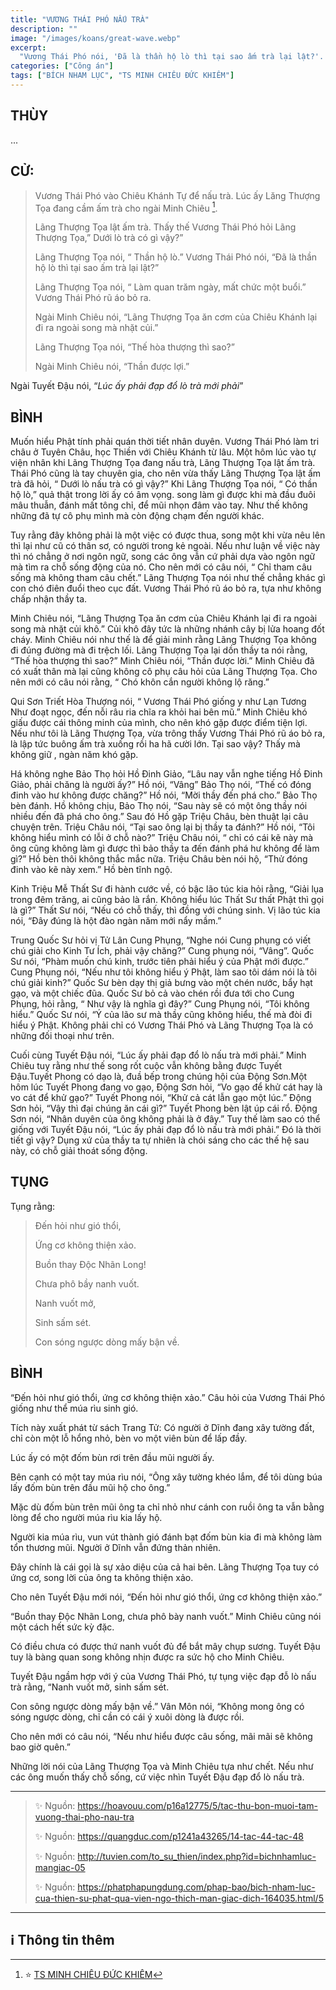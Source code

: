 ```yaml
---
title: "VƯƠNG THÁI PHÓ NẤU TRÀ"
description: ""
image: "/images/koans/great-wave.webp"
excerpt: 
  "Vương Thái Phó nói, 'Đã là thần hộ lò thì tại sao ấm trà lại lật?'. Lãng Thượng Tọa nói, 'Làm quan trăm ngày, mất chức một buổi'"
categories: ["Công án"]
tags: ["BÍCH NHAM LỤC", "TS MINH CHIÊU ĐỨC KHIÊM"]
---
```


## THÙY

... 

## CỬ:

> Vương Thái Phó vào Chiêu Khánh Tự để nấu trà. Lúc ấy Lăng Thượng Tọa đang cầm ấm trà cho ngài Minh Chiêu [^1]. 
> 
> Lãng Thượng Tọa lật ấm trà. Thấy thế Vương Thái Phó hỏi Lãng Thượng Tọa,” Dưới lò trà có gì vậy?” 
> 
> Lãng Thượng Tọa nói, “ Thần hộ lò.” Vương Thái Phó nói, “Đã là thần hộ lò thì tại sao ấm trà lại lật?”
> 
> Lãng Thượng Tọa nói, “ Làm quan trăm ngày, mất chức một buổi.” Vương Thái Phó rũ áo bỏ ra.
>
> Ngài Minh Chiêu nói, “Lãng Thượng Tọa ăn cơm của Chiêu Khánh lại đi ra ngoài song mà nhặt củi.” 
> 
> Lãng Thượng Tọa nói, “Thế hòa thượng thì sao?” 
>
> Ngài Minh Chiêu nói, “Thần được lợi.”

Ngài Tuyết Đậu nói, “_Lúc ấy phải đạp đổ lò trà mới phải_”

## BÌNH

Muốn hiểu Phật tính phải quán thời tiết nhân duyên. Vương Thái Phó làm tri châu ở Tuyên Châu, học Thiền với Chiêu Khánh từ lâu. Một hôm lúc vào tự viện nhân khi Lãng Thượng Tọa đang nấu trà, Lãng Thượng Tọa lật ấm trà. Thái Phó cũng là tay chuyên gia, cho nên vừa thấy Lãng Thượng Tọa lật ấm trà đã hỏi, “ Dưới lò nấu trà có gì vậy?” Khi Lãng Thượng Tọa nói, “ Có thần hộ lò,” quả thật trong lời ấy có âm vọng. song làm gì được khi mà đầu đuôi mâu thuẫn, đánh mất tông chỉ, để mũi nhọn đâm vào tay. Như thế không những đã tự cô phụ mình mà còn động chạm đến người khác.

Tuy rằng đây không phải là một việc có được thua, song một khi vừa nêu lên thì lại như cũ có thân sơ, có người trong kẻ ngoài. Nếu như luận về việc này thì nó chẳng ở nơi ngôn ngữ, song các ông vẫn cứ phải dựa vào ngôn ngữ mà tìm ra chỗ sống động của nó. Cho nên mới có câu nói, “ Chỉ tham câu sống mà không tham câu chết.” Lãng Thượng Tọa nói như thế chẳng khác gì con chó điên đuổi theo cục đất. Vương Thái Phó rũ áo bỏ ra, tựa như không chấp nhận thầy ta.

Minh Chiêu nói, “Lãng Thượng Tọa ăn cơm của Chiêu Khánh lại đi ra ngoài song mà nhặt củi khô.” Củi khô đây tức là những nhánh cây bị lửa hoang đốt cháy. Minh Chiêu nói như thế là để giải minh rằng Lãng Thượng Tọa không đi đúng đường mà đi trệch lối. Lãng Thượng Tọa lại dồn thầy ta nói rằng, “Thế hòa thượng thì sao?” Minh Chiêu nói, “Thần được lời.” Minh Chiêu đã có xuất thân mà lại cũng không cô phụ câu hỏi của Lãng Thượng Tọa. Cho nên mới có câu nói rằng, “ Chó khôn cắn người không lộ răng.”

Qui Sơn Triết Hòa Thượng nói, “ Vương Thái Phó giống y như Lạn Tương Như đoạt ngọc, đến nỗi râu ria chĩa ra khỏi hai bên mũ.” Minh Chiêu khó giấu được cái thông minh của mình, cho nên khó gặp được điểm tiện lợi. Nếu như tôi là Lãng Thượng Tọa, vừa trông thấy Vương Thái Phó rũ áo bỏ ra, là lập tức buông ấm trà xuống rồi ha hã cười lớn. Tại sao vậy? Thấy mà không giữ , ngàn năm khó gặp.

Há không nghe Bảo Thọ hỏi Hồ Đinh Giảo, “Lâu nay vẫn nghe tiếng Hồ Đinh Giảo, phải chăng là người ấy?” Hồ nói, “Vâng” Bảo Thọ nói, “Thế có đóng đinh vào hư không được chăng?” Hồ nói, “Mời thầy đến phá cho.” Bảo Thọ bèn đánh. Hồ không chịu, Bảo Thọ nói, “Sau này sẽ có một ông thầy nói nhiều đến đã phá cho ông.” Sau đó Hồ gặp Triệu Châu, bèn thuật lại câu chuyện trên. Triệu Châu nói, “Tại sao ông lại bị thầy ta đánh?” Hồ nói, “Tôi không hiểu mình có lỗi ở chỗ nào?” Triệu Châu nói, “ chỉ có cái kẽ này mà ông cũng không làm gì được thì bảo thầy ta đến đánh phá hư không để làm gì?” Hồ bèn thôi không thắc mắc nữa. Triệu Châu bèn nói hộ, “Thử đóng đinh vào kẽ này xem.” Hồ bèn tĩnh ngộ.

Kinh Triệu Mễ Thất Sư đi hành cước về, có bậc lão túc kia hỏi rằng, “Giải lụa trong đêm trăng, ai cũng bảo là rắn. Không hiểu lúc Thất Sư thất Phật thì gọi là gì?” Thất Sư nói, “Nếu có chỗ thấy, thì đồng với chúng sinh. Vị lão túc kia nói, “Đây đúng là hột đào ngàn năm mới nẩy mầm.”

Trung Quốc Sư hỏi vị Tử Lân Cung Phụng, “Nghe nói Cung phụng có viết chú giải cho Kinh Tư Ích, phải vậy chăng?” Cung phụng nói, “Vâng”. Quốc Sư nói, “Phàm muốn chú kinh, trước tiên phải hiểu ý của Phật mới được.” Cung Phụng nói, “Nếu như tôi không hiểu ý Phật, làm sao tôi dám nói là tôi chú giải kinh?” Quốc Sư bèn dạy thị giả bưng vào một chén nước, bẩy hạt gạo, và một chiếc đũa. Quốc Sư bỏ cả vào chén rồi đưa tới cho Cung Phụng, hỏi rằng, “ Như vậy là nghĩa gì đây?” Cung Phụng nói, “Tôi không hiểu.” Quốc Sư nói, “Ý của lão sư mà thầy cũng không hiểu, thế mà đòi đi hiểu ý Phật. Không phải chỉ có Vương Thái Phó và Lãng Thượng Tọa là có những đối thoại như trên.

Cuối cùng Tuyết Đậu nói, “Lúc ấy phải đạp đổ lò nấu trà mới phải.” Minh Chiêu tuy rằng như thế song rốt cuộc vẫn không bằng được Tuyết Đậu.Tuyết Phong có dạo là, đuầ bếp trong chúng hội của Động Sơn.Một hôm lúc Tuyết Phong đang vo gạo, Động Sơn hỏi, “Vo gạo để khử cát hay là vo cát để khử gạo?” Tuyết Phong nói, “Khử cả cát lẫn gạo một lúc.” Động Sơn hỏi, “Vậy thì đại chúng ăn cái gì?” Tuyết Phong bèn lật úp cái rổ. Động Sơn nói, “Nhân duyên của ông không phải là ở đây.” Tuy thế làm sao có thể giống với Tuyết Đậu nói, “Lúc ấy phải đạp đổ lò nấu trà mới phải.” Đó là thời tiết gì vậy? Dụng xứ của thầy ta tự nhiên là chói sáng cho các thế hệ sau này, có chỗ giải thoát sống động.

## TỤNG

Tụng rằng:

> Đến hỏi như gió thổi,
>
> Ứng cơ không thiện xảo.
>
> Buồn thay Độc Nhãn Long!
>
> Chưa phô bầy nanh vuốt.
>
> Nanh vuốt mở,
>
> Sinh sấm sét.
>
> Con sóng ngược dòng mấy bận về.

## BÌNH

“Đến hỏi như gió thổi, ứng cơ không thiện xảo.” Câu hỏi của Vương Thái Phó giống như thể múa rìu sinh gió. 

Tích này xuất phát từ sách Trang Tử: Có người ở Dĩnh đang xây tường đất, chỉ còn một lỗ hổng nhỏ, bèn vo một viên bùn để lấp đầy. 

Lúc ấy có một đốm bùn rơi trên đầu mũi người ấy. 

Bên cạnh có một tay múa rìu nói, “Ông xây tường khéo lắm, để tôi dùng búa lấy đốm bùn trên đầu mũi hộ cho ông.” 

Mặc dù đốm bùn trên mũi ông ta chỉ nhỏ như cánh con ruồi ông ta vẫn bằng lòng để cho người múa rìu kia lấy hộ. 

Người kia múa rìu, vun vút thành gió đánh bạt đốm bùn kia đi mà không làm tổn thương mũi. Người ở Dĩnh vẫn đứng thản nhiên. 

Đây chính là cái gọi là sự xảo diệu của cả hai bên. Lãng Thượng Tọa tuy có ứng cơ, song lời của ông ta không thiện xảo. 

Cho nên Tuyết Đậu mới nói, “Đến hỏi như gió thổi, ứng cơ không thiện xảo.”

“Buồn thay Độc Nhãn Long, chưa phô bày nanh vuốt.” Minh Chiêu cũng nói một cách hết sức kỳ đặc. 

Có điều chưa có được thứ nanh vuốt đủ để bắt mây chụp sương. Tuyết Đậu tuy là bàng quan song không nhịn được ra sức hộ cho Minh Chiêu.

Tuyết Đậu ngầm hợp với ý của Vương Thái Phó, tự tụng việc đạp đỗ lò nấu trà rằng, “Nanh vuốt mở, sinh sấm sét. 

Con sông ngược dòng mấy bận về.” Vân Môn nói, “Không mong ông có sóng ngược dòng, chỉ cần có cái ý xuôi dòng là được rồi. 

Cho nên mới có câu nói, “Nếu như hiểu được câu sống, mãi mãi sẽ không bao giờ quên.” 

Những lời nói của Lãng Thượng Tọa và Minh Chiêu tựa như chết. Nếu như các ông muốn thấy chỗ sống, cứ việc nhìn Tuyết Đậu đạp đổ lò nấu trà.

<hr class="blog-rule" />

> ✨ Nguồn: https://hoavouu.com/p16a12775/5/tac-thu-bon-muoi-tam-vuong-thai-pho-nau-tra
>
> ✨ Nguồn: https://quangduc.com/p1241a43265/14-tac-44-tac-48
>
> ✨ Nguồn: http://tuvien.com/to_su_thien/index.php?id=bichnhamluc-mangiac-05
>
> ✨ Nguồn: https://phatphapungdung.com/phap-bao/bich-nham-luc-cua-thien-su-phat-qua-vien-ngo-thich-man-giac-dich-164035.html/5

<hr class="blog-rule" />

## ℹ️ Thông tin thêm

[^1]: ⭐️ <a href="https://phatgiao.org.vn/tu-dien-phat-hoc-online/minh-chieu-duc-khiem-k4536.html" target="_blank">TS MINH CHIÊU ĐỨC KHIÊM</a>


